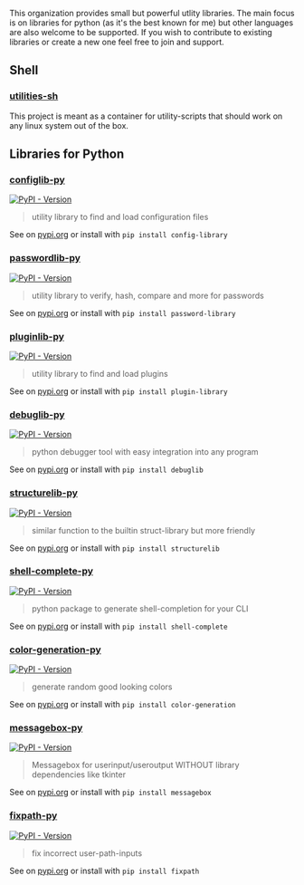 This organization provides small but powerful utlity libraries.
The main focus is on libraries for python (as it's the best known for me) but other languages are also welcome to be supported.
If you wish to contribute to existing libraries or create a new one feel free to join and support.

## Shell

### [utilities-sh](https://github.com/utility-libraries/utilities-sh)

This project is meant as a container for utility-scripts that should work on any linux system out of the box.


## Libraries for Python

### [configlib-py](https://github.com/utility-libraries/configlib-py)

[![PyPI - Version](https://img.shields.io/pypi/v/config-library)
](https://pypi.org/project/config-library/)

> utility library to find and load configuration files

See on [pypi.org](https://pypi.org/project/config-library/) or install with `pip install config-library`


### [passwordlib-py](https://github.com/utility-libraries/passwordlib-py)

[![PyPI - Version](https://img.shields.io/pypi/v/password-library)
](https://pypi.org/project/password-library/)

> utility library to verify, hash, compare and more for passwords

See on [pypi.org](https://pypi.org/project/password-library/) or install with `pip install password-library`


### [pluginlib-py](https://github.com/utility-libraries/pluginlib-py)

[![PyPI - Version](https://img.shields.io/pypi/v/plugin-library)
](https://pypi.org/project/plugin-library/)

> utility library to find and load plugins

See on [pypi.org](https://pypi.org/project/plugin-library/) or install with `pip install plugin-library`


### [debuglib-py](https://github.com/utility-libraries/debuglib-py)

[![PyPI - Version](https://img.shields.io/pypi/v/debuglib)
](https://pypi.org/project/debuglib/)

> python debugger tool with easy integration into any program

See on [pypi.org](https://pypi.org/project/debuglib/) or install with `pip install debuglib`


### [structurelib-py](https://github.com/utility-libraries/structurelib-py)

[![PyPI - Version](https://img.shields.io/pypi/v/structurelib)
](https://pypi.org/project/structurelib/)

> similar function to the builtin struct-library but more friendly

See on [pypi.org](https://pypi.org/project/structurelib/) or install with `pip install structurelib`


### [shell-complete-py](https://github.com/utility-libraries/shell-complete-py)

[![PyPI - Version](https://img.shields.io/pypi/v/shell-complete)
](https://pypi.org/project/shell-complete/)

> python package to generate shell-completion for your CLI

See on [pypi.org](https://pypi.org/project/shell-complete/) or install with `pip install shell-complete`


### [color-generation-py](https://github.com/utility-libraries/color-generation-py)

[![PyPI - Version](https://img.shields.io/pypi/v/color-generation)
](https://pypi.org/project/color-generation/)

> generate random good looking colors

See on [pypi.org](https://pypi.org/project/color-generation/) or install with `pip install color-generation`


### [messagebox-py](https://github.com/utility-libraries/messagebox-py)

[![PyPI - Version](https://img.shields.io/pypi/v/messagebox)
](https://pypi.org/project/messagebox/)

> Messagebox for userinput/useroutput WITHOUT library dependencies like tkinter

See on [pypi.org](https://pypi.org/project/messagebox/) or install with `pip install messagebox`


### [fixpath-py](https://github.com/utility-libraries/fixpath-py)

[![PyPI - Version](https://img.shields.io/pypi/v/fixpath)
](https://pypi.org/project/fixpath/)

> fix incorrect user-path-inputs

See on [pypi.org](https://pypi.org/project/fixpath/) or install with `pip install fixpath`

